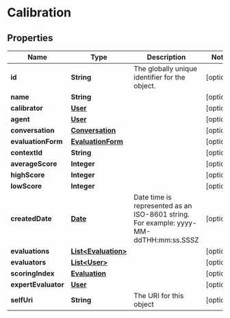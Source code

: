
# Calibration

## Properties
Name | Type | Description | Notes
------------ | ------------- | ------------- | -------------
**id** | **String** | The globally unique identifier for the object. |  [optional]
**name** | **String** |  |  [optional]
**calibrator** | [**User**](User.md) |  |  [optional]
**agent** | [**User**](User.md) |  |  [optional]
**conversation** | [**Conversation**](Conversation.md) |  |  [optional]
**evaluationForm** | [**EvaluationForm**](EvaluationForm.md) |  |  [optional]
**contextId** | **String** |  |  [optional]
**averageScore** | **Integer** |  |  [optional]
**highScore** | **Integer** |  |  [optional]
**lowScore** | **Integer** |  |  [optional]
**createdDate** | [**Date**](Date.md) | Date time is represented as an ISO-8601 string. For example: yyyy-MM-ddTHH:mm:ss.SSSZ |  [optional]
**evaluations** | [**List&lt;Evaluation&gt;**](Evaluation.md) |  |  [optional]
**evaluators** | [**List&lt;User&gt;**](User.md) |  |  [optional]
**scoringIndex** | [**Evaluation**](Evaluation.md) |  |  [optional]
**expertEvaluator** | [**User**](User.md) |  |  [optional]
**selfUri** | **String** | The URI for this object |  [optional]



